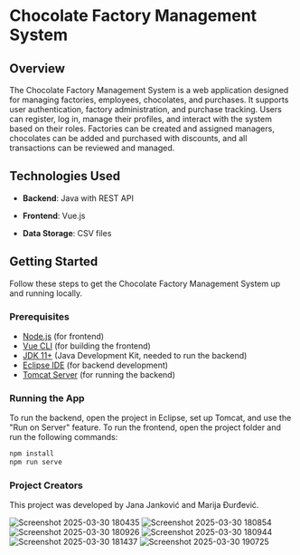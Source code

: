 # Chocolate Factory Management System

## Overview

The Chocolate Factory Management System is a web application designed for managing factories, employees, chocolates, and purchases. It supports user authentication, factory administration, and purchase tracking. Users can register, log in, manage their profiles, and interact with the system based on their roles. Factories can be created and assigned managers, chocolates can be added and purchased with discounts, and all transactions can be reviewed and managed.

## Technologies Used

- **Backend**:  Java with REST API

- **Frontend**: Vue.js

- **Data Storage**: CSV files

## Getting Started

Follow these steps to get the Chocolate Factory Management System up and running locally.

### Prerequisites

- [Node.js](https://nodejs.org/) (for frontend)
- [Vue CLI](https://cli.vuejs.org/) (for building the frontend)
- [JDK 11+](https://adoptopenjdk.net/) (Java Development Kit, needed to run the backend)
- [Eclipse IDE](https://www.eclipse.org/downloads/) (for backend development)
- [Tomcat Server](http://tomcat.apache.org/) (for running the backend)

### Running the App

To run the backend, open the project in Eclipse, set up Tomcat, and use the "Run on Server" feature.
To run the frontend, open the project folder and run the following commands:

```bash
npm install
npm run serve
```

### Project Creators
This project was developed by Jana Janković and Marija Đurđević.

![Screenshot 2025-03-30 180435](https://github.com/user-attachments/assets/67be441f-fbfe-4473-9f53-99d0aec9f362)
![Screenshot 2025-03-30 180854](https://github.com/user-attachments/assets/63e1c8a9-41e8-43e8-ad2b-d7c27eaff235)
![Screenshot 2025-03-30 180926](https://github.com/user-attachments/assets/d63a092a-9655-4fe8-8d9f-291bab8d5aba)
![Screenshot 2025-03-30 180944](https://github.com/user-attachments/assets/3e972d7e-c2e0-4e98-b57c-18194a0e6337)
![Screenshot 2025-03-30 181437](https://github.com/user-attachments/assets/dd4ff337-9017-4ec6-9972-f00881729035)
![Screenshot 2025-03-30 190725](https://github.com/user-attachments/assets/beb4e269-bcc3-47d2-a33d-3236e03dab65)

